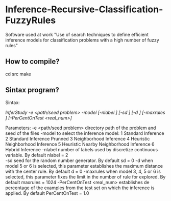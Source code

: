 # Inference-Recursive-Classification-FuzzyRules
Software used at work "Use of search techniques to define efficient inference models for classification problems with a high number of fuzzy rules"

## How to compile?

cd src
make

## Sintax program?

Sintax:

 _InferStudy -e <path/seed problem> -model <num> [-nlabel <num>] [-sd <num>] [-d <num>] [-maxrules <num>] [-PerCentOnTest <real_num>]_
  
Parameters: 
	 -e  <path/seed problem> directory path of the problem and seed of the files 
	 -model <num> to select the inference model:
		1	Standard Inference
		2	Standard Inference Prunned
		3	Neighborhood Inference
		4	Heuristic Neighborhood Inference
		5	Heuristic Nearby Neighborhood Inference
		6	Hybrid Inference
	 -nlabel <num> number of labels used by discretize continuous variable. By default nlabel = 2  
	 -sd <num> seed for the random number generator. By default sd = 0 
	 -d <num> when model 5 or 6 is selected, this parameter establishes the maximum distance with the center rule. By default d = 0 
	 -maxrules <num> when model 3, 4, 5 or 6 is selected, this parameter fixes the limit in the number of rule for explored. By default maxrules = 1024
	 -PerCentOnTest <real_num> establishes de percentage of the examples from the test set on which the inference is applied. By default PerCentOnTest = 1.0
